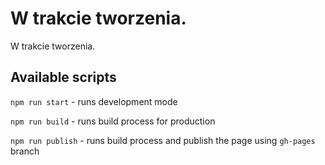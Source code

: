 
# W trakcie tworzenia.

W trakcie tworzenia.

## Available scripts

`npm run start` - runs development mode

`npm run build` - runs build process for production

`npm run publish` - runs build process and publish the page using `gh-pages` branch

